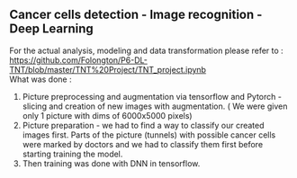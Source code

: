 ## Cancer cells detection - Image recognition - Deep Learning  
For the actual analysis, modeling and data transformation please refer to : https://github.com/Folongton/P6-DL-TNT/blob/master/TNT%20Project/TNT_project.ipynb  
What was done :   
1. Picture preprocessing and augmentation via tensorflow and Pytorch - slicing and creation of new images with augmentation. ( We were given only 1 picture with dims of 6000x5000 pixels)
2. Picture preparation - we had to find a way to classify our created images first. Parts of the picture (tunnels) with possible cancer cells were marked by doctors and we had to classify them first before starting training the model.
3. Then training was done with DNN in tensorflow.
